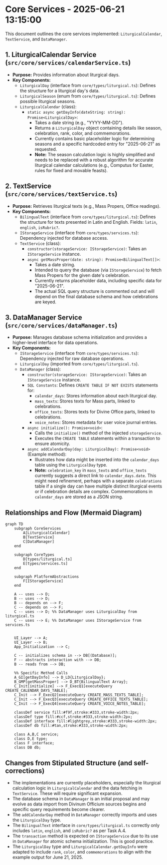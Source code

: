 # Core Services - 2025-06-21 13:15:00

This document outlines the core services implemented: `LiturgicalCalendar`, `TextService`, and `DataManager`.

## 1. LiturgicalCalendar Service (`src/core/services/calendarService.ts`)

- **Purpose:** Provides information about liturgical days.
- **Key Components:**
    - `LiturgicalDay` (interface from `core/types/liturgical.ts`): Defines the structure for a liturgical day's data.
    - `LiturgicalSeason` (enum from `core/types/liturgical.ts`): Defines possible liturgical seasons.
    - `LiturgicalCalendar` (class):
        - `static async getDayInfo(dateString: string): Promise<LiturgicalDay>`:
            - Takes a date string (e.g., "YYYY-MM-DD").
            - Returns a `LiturgicalDay` object containing details like season, celebration, rank, color, and commemorations.
            - Currently contains basic placeholder logic for determining seasons and a specific hardcoded entry for "2025-06-21" as requested.
            - **Note:** The season calculation logic is highly simplified and needs to be replaced with a robust algorithm for accurate liturgical calendar calculations (e.g., Computus for Easter, rules for fixed and movable feasts).

## 2. TextService (`src/core/services/textService.ts`)

- **Purpose:** Retrieves liturgical texts (e.g., Mass Propers, Office readings).
- **Key Components:**
    - `BilingualText` (interface from `core/types/liturgical.ts`): Defines the structure for texts presented in Latin and English. Fields: `latin`, `english`, `isRubric?`.
    - `IStorageService` (interface from `core/types/services.ts`): Dependency injected for database access.
    - `TextService` (class):
        - `constructor(storageService: IStorageService)`: Takes an `IStorageService` instance.
        - `async getMassProper(date: string): Promise<BilingualText[]>`:
            - Takes a date string.
            - Intended to query the database (via `IStorageService`) to fetch Mass Propers for the given date's celebration.
            - Currently returns placeholder data, including specific data for "2025-06-21".
            - The actual SQL query structure is commented out and will depend on the final database schema and how celebrations are keyed.

## 3. DataManager Service (`src/core/services/dataManager.ts`)

- **Purpose:** Manages database schema initialization and provides a higher-level interface for data operations.
- **Key Components:**
    - `IStorageService` (interface from `core/types/services.ts`): Dependency injected for raw database operations.
    - `LiturgicalDay` (imported from `core/types/liturgical.ts`).
    - `DataManager` (class):
        - `constructor(storageService: IStorageService)`: Takes an `IStorageService` instance.
        - `SQL Constants`: Defines `CREATE TABLE IF NOT EXISTS` statements for:
            - `calendar_days`: Stores information about each liturgical day.
            - `mass_texts`: Stores texts for Mass parts, linked to celebrations.
            - `office_texts`: Stores texts for Divine Office parts, linked to celebrations.
            - `voice_notes`: Stores metadata for user voice journal entries.
        - `async initialize(): Promise<void>`:
            - Calls the `initialize()` method of the injected `storageService`.
            - Executes the `CREATE TABLE` statements within a transaction to ensure atomicity.
        - `async addCalendarDay(day: LiturgicalDay): Promise<void>` (Example method):
            - Illustrates how data might be inserted into the `calendar_days` table using the `LiturgicalDay` type.
            - **Note:** `celebration_key` in `mass_texts` and `office_texts` currently suggests a direct link to `calendar_days.date`. This might need refinement, perhaps with a separate `celebrations` table if a single day can have multiple distinct liturgical events or if celebration details are complex. Commemorations in `calendar_days` are stored as a JSON string.

## Relationships and Flow (Mermaid Diagram)

```mermaid
graph TD
    subgraph CoreServices
        A[LiturgicalCalendar]
        B[TextService]
        C[DataManager]
    end

    subgraph CoreTypes
        D[types/liturgical.ts]
        E[types/services.ts]
    end

    subgraph PlatformAbstractions
        F[IStorageService]
    end

    A -- uses --> D;
    B -- uses --> D;
    B -- depends on --> F;
    C -- depends on --> F;
    C -- uses --> D; %% DataManager uses LiturgicalDay from liturgical.ts
    C -- uses --> E; %% DataManager uses IStorageService from services.ts


    UI_Layer --> A;
    UI_Layer --> B;
    App_Initialization --> C;

    C -- initializes schema in --> DB[(Database)];
    F -- abstracts interaction with --> DB;
    B -- reads from --> DB;

    %% Specific Method Calls
    A_GI[getDayInfo] --> D_LD{LiturgicalDay};
    B_GMP[getMassProper] --> D_BT{BilingualText Array};
    C_Init[initialize] --> F_ExecQ1[executeQuery CREATE_CALENDAR_DAYS_TABLE];
    C_Init --> F_ExecQ2[executeQuery CREATE_MASS_TEXTS_TABLE];
    C_Init --> F_ExecQ3[executeQuery CREATE_OFFICE_TEXTS_TABLE];
    C_Init --> F_ExecQ4[executeQuery CREATE_VOICE_NOTES_TABLE];

    classDef service fill:#f9f,stroke:#333,stroke-width:2px;
    classDef type fill:#ccf,stroke:#333,stroke-width:2px;
    classDef interface fill:#lightgrey,stroke:#333,stroke-width:2px;
    classDef db fill:#tan,stroke:#333,stroke-width:2px;

    class A,B,C service;
    class D,E type;
    class F interface;
    class DB db;
```

## Changes from Stipulated Structure (and self-corrections)

- The implementations are currently placeholders, especially the liturgical calculation logic in `LiturgicalCalendar` and the data fetching in `TextService`. These will require significant expansion.
- The database schema in `DataManager` is an initial proposal and may evolve as data import from Divinum Officium sources begins and specific query requirements become clearer.
- The `addCalendarDay` method in `DataManager` correctly imports and uses the `LiturgicalDay` type.
- The `BilingualText` interface in `core/types/liturgical.ts` correctly only includes `latin`, `english`, and `isRubric?` as per Task A.4.
- The `transaction` method is expected on `IStorageService` due to its use in `DataManager` for atomic schema initialization. This is good practice.
- The `LiturgicalDay` type and `LiturgicalCalendar.getDayInfo` were adapted to include `rank`, `color`, and `commemorations` to align with the example output for June 21, 2025.
